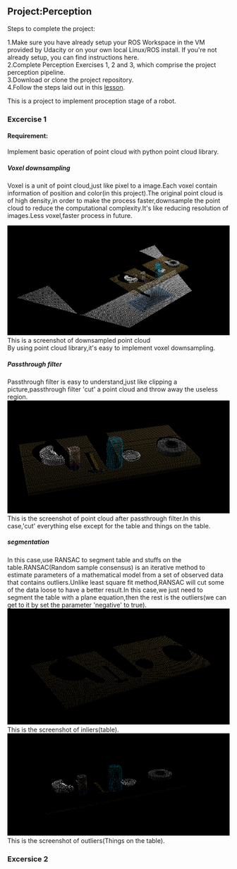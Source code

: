 

## Project:Perception  

Steps to complete the project:

1.Make sure you have already setup your ROS Workspace in the VM provided by Udacity or on your own local Linux/ROS install. If you're not already setup, you can find instructions here.  
2.Complete Perception Exercises 1, 2 and 3, which comprise the project perception pipeline.  
3.Download or clone the project repository.  
4.Follow the steps laid out in this [lesson](https://classroom.udacity.com/nanodegrees/nd209/parts/c199593e-1e9a-4830-8e29-2c86f70f489e/modules/e5bfcfbd-3f7d-43fe-8248-0c65d910345a/lessons/e3e5fd8e-2f76-4169-a5bc-5a128d380155/concepts/802deabb-7dbb-46be-bf21-6cb0a39a1961).  

[img_dowmsample]: ./pictuers/EX1_downsampled.png
[img_passthrough]: ./pictuers/EX1_pass_through_filter.png
[img_extracted_inliers]: ./pictuers/EX1_extracted_inliers.png
[img_extracted_outliers]: ./pictuers/EX1_extracted_outliers.png
[img_clusters]: ./pictuers/EX2_clusters.png
[img_confusion matrices]: ./pictuers/trained_svm.png
[PR2_view]: ./pictuers/upload.png  


This is a project to implement proception stage of a robot.  
### Excercise 1  
#### Requirement:  
Implement basic operation of point cloud with python point cloud library.  
##### Voxel downsampling  
Voxel is a unit of point cloud,just like pixel to a image.Each voxel contain information of position and color(in this project).The original point cloud is of high density,in order to make the process faster,downsample the point cloud to reduce the computational complexity.It's like reducing resolution of images.Less voxel,faster process in future.  

![alt text][img_dowmsample]  
This is a screenshot of downsampled point cloud  
By using point cloud library,it's easy to implement voxel downsampling.  
##### Passthrough filter
Passthrough filter is easy to understand,just like clipping a picture,passthrough filter 'cut' a point cloud and throw away the useless region.  
![alt text][img_passthrough]  
This is the screenshot of point cloud after passthrough filter.In this case,'cut' everything else except for the table and things on the table.   
##### segmentation  
In this case,use RANSAC to segment table and stuffs on the table.RANSAC(Random sample consensus) is an iterative method to estimate parameters of a mathematical model from a set of observed data that contains outliers.Unlike least square fit method,RANSAC will cut some of the data loose to have a better result.In this case,we just need to segment the table with a plane equation,then the rest is the outliers(we can get to it by set the parameter 'negative' to true).  
![alt text][img_extracted_inliers]  
This is the screenshot of inliers(table).
![alt text][img_extracted_outliers]  
This is the screenshot of outliers(Things on the table).
### Excersice 2  



